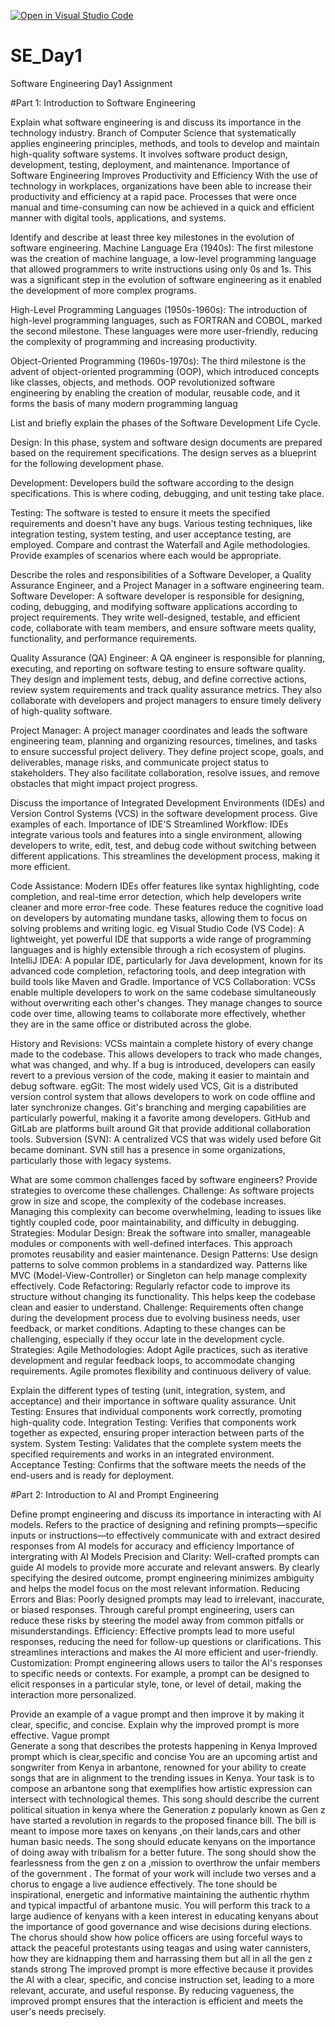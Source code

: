 [![Open in Visual Studio Code](https://classroom.github.com/assets/open-in-vscode-2e0aaae1b6195c2367325f4f02e2d04e9abb55f0b24a779b69b11b9e10269abc.svg)](https://classroom.github.com/online_ide?assignment_repo_id=15567436&assignment_repo_type=AssignmentRepo)
# SE_Day1
Software Engineering Day1 Assignment

#Part 1: Introduction to Software Engineering

Explain what software engineering is and discuss its importance in the technology industry.
Branch of Computer Science that systematically applies engineering principles, methods, and tools to
develop and maintain high-quality software systems. It involves software product design, development, testing, deployment, and maintenance.
Importance of Software Engineering 
Improves Productivity and Efficiency
With the use of technology in workplaces, organizations have been able to increase their 
productivity and efficiency at a rapid pace. Processes that were once manual and time-consuming 
can now be achieved in a quick and efficient manner with digital tools, applications, and systems.

Identify and describe at least three key milestones in the evolution of software engineering.
Machine Language Era (1940s): The first milestone was the creation of machine language, a low-level programming language that allowed programmers to write instructions using only 0s and 1s. This was a significant step in the evolution of software engineering as it enabled the development of more complex programs.

High-Level Programming Languages (1950s-1960s): The introduction of high-level programming languages, such as FORTRAN and COBOL, marked the second milestone. These languages were more user-friendly, reducing the complexity of programming and increasing productivity.

Object-Oriented Programming (1960s-1970s): The third milestone is the advent of object-oriented programming (OOP), which introduced concepts like classes, objects, and methods. OOP revolutionized software engineering by enabling the creation of modular, reusable code, and it forms the basis of many modern programming languag

List and briefly explain the phases of the Software Development Life Cycle.

Design: In this phase, system and software design documents are prepared based on the requirement specifications. The design serves as a blueprint for the following development phase.

Development: Developers build the software according to the design specifications. This is where coding, debugging, and unit testing take place.

Testing: The software is tested to ensure it meets the specified requirements and doesn't have any bugs. Various testing techniques, like integration testing, system testing, and user acceptance testing, are employed.
Compare and contrast the Waterfall and Agile methodologies. Provide examples of scenarios where each would be appropriate.


Describe the roles and responsibilities of a Software Developer, a Quality Assurance Engineer, and a Project Manager in a software engineering team.
Software Developer: A software developer is responsible for designing, coding, debugging, and modifying software applications according to project requirements. They write well-designed, testable, and efficient code, collaborate with team members, and ensure software meets quality, functionality, and performance requirements.

Quality Assurance (QA) Engineer: A QA engineer is responsible for planning, executing, and reporting on software testing to ensure software quality. They design and implement tests, debug, and define corrective actions, review system requirements and track quality assurance metrics. They also collaborate with developers and project managers to ensure timely delivery of high-quality software.

Project Manager: A project manager coordinates and leads the software engineering team, planning and organizing resources, timelines, and tasks to ensure successful project delivery. They define project scope, goals, and deliverables, manage risks, and communicate project status to stakeholders. They also facilitate collaboration, resolve issues, and remove obstacles that might impact project progress.

Discuss the importance of Integrated Development Environments (IDEs) and Version Control Systems (VCS) in the software development process. Give examples of each.
Importance of IDE'S
Streamlined Workflow: IDEs integrate various tools and features into a single environment, allowing developers to write, edit, test, and debug code without switching between different applications. This streamlines the development process, making it more efficient.

Code Assistance: Modern IDEs offer features like syntax highlighting, code completion, and real-time error detection, which help developers write cleaner and more error-free code. These features reduce the cognitive load on developers by automating mundane tasks, allowing them to focus on solving problems and writing logic. eg Visual Studio Code (VS Code): A lightweight, yet powerful IDE that supports a wide range of programming languages and is highly extensible through a rich ecosystem of plugins.
IntelliJ IDEA: A popular IDE, particularly for Java development, known for its advanced code completion, refactoring tools, and deep integration with build tools like Maven and Gradle.
Importance of VCS
Collaboration: VCSs enable multiple developers to work on the same codebase simultaneously without overwriting each other's changes. They manage changes to source code over time, allowing teams to collaborate more effectively, whether they are in the same office or distributed across the globe.

History and Revisions: VCSs maintain a complete history of every change made to the codebase. This allows developers to track who made changes, what was changed, and why. If a bug is introduced, developers can easily revert to a previous version of the code, making it easier to maintain and debug software. egGit: The most widely used VCS, Git is a distributed version control system that allows developers to work on code offline and later synchronize changes. Git's branching and merging capabilities are particularly powerful, making it a favorite among developers. GitHub and GitLab are platforms built around Git that provide additional collaboration tools.
Subversion (SVN): A centralized VCS that was widely used before Git became dominant. SVN still has a presence in some organizations, particularly those with legacy systems.

What are some common challenges faced by software engineers? Provide strategies to overcome these challenges.
Challenge: As software projects grow in size and scope, the complexity of the codebase increases. Managing this complexity can become overwhelming, leading to issues like tightly coupled code, poor maintainability, and difficulty in debugging.
Strategies:
Modular Design: Break the software into smaller, manageable modules or components with well-defined interfaces. This approach promotes reusability and easier maintenance.
Design Patterns: Use design patterns to solve common problems in a standardized way. Patterns like MVC (Model-View-Controller) or Singleton can help manage complexity effectively.
Code Refactoring: Regularly refactor code to improve its structure without changing its functionality. This helps keep the codebase clean and easier to understand.
Challenge: Requirements often change during the development process due to evolving business needs, user feedback, or market conditions. Adapting to these changes can be challenging, especially if they occur late in the development cycle.
Strategies:
Agile Methodologies: Adopt Agile practices, such as iterative development and regular feedback loops, to accommodate changing requirements. Agile promotes flexibility and continuous delivery of value.

Explain the different types of testing (unit, integration, system, and acceptance) and their importance in software quality assurance.
Unit Testing: Ensures that individual components work correctly, promoting high-quality code.
Integration Testing: Verifies that components work together as expected, ensuring proper interaction between parts of the system.
System Testing: Validates that the complete system meets the specified requirements and works in an integrated environment.
Acceptance Testing: Confirms that the software meets the needs of the end-users and is ready for deployment.

#Part 2: Introduction to AI and Prompt Engineering


Define prompt engineering and discuss its importance in interacting with AI models.
Refers to the  practice of designing and refining prompts—specific inputs or instructions—to effectively communicate with and extract desired responses from AI models for accuracy and efficiency
Importance of intergrating with AI Models
Precision and Clarity: Well-crafted prompts can guide AI models to provide more accurate and relevant answers. By clearly specifying the desired outcome, prompt engineering minimizes ambiguity and helps the model focus on the most relevant information.
Reducing Errors and Bias: Poorly designed prompts may lead to irrelevant, inaccurate, or biased responses. Through careful prompt engineering, users can reduce these risks by steering the model away from common pitfalls or misunderstandings.
Efficiency: Effective prompts lead to more useful responses, reducing the need for follow-up questions or clarifications. This streamlines interactions and makes the AI more efficient and user-friendly.
Customization: Prompt engineering allows users to tailor the AI's responses to specific needs or contexts. For example, a prompt can be designed to elicit responses in a particular style, tone, or level of detail, making the interaction more personalized.

Provide an example of a vague prompt and then improve it by making it clear, specific, and concise. Explain why the improved prompt is more effective.
Vague prompt  
Generate a song that describes the protests happening in Kenya
Improved prompt which is clear,specific and concise
You are an upcoming artist and songwriter  from Kenya in arbantone, renowned for your ability to create songs that are in alignment to the trending issues in Kenya. Your task is to compose an arbantone song that exemplifies how artistic expression can intersect with technological themes. This song should describe the current  political situation in kenya  where the Generation z popularly known as Gen z have started a revolution  in regards to the proposed finance bill. The bill is meant to impose more taxes on kenyans ,on their lands,cars and other human basic needs. The song should educate kenyans on the importance of doing away with tribalism for a better future. The song should show the fearlessness from the gen z on a ,mission to overthrow the unfair members of the government . The format of your work will include two verses and a chorus to engage a live audience effectively. The tone should be inspirational, energetic and informative maintaining the authentic rhythm and typical impactful  of arbantone music. You will perform this track to a large audience of kenyans with a keen interest in educating kenyans about the importance of good governance and wise decisions during elections. The chorus should show how police officers are using forceful ways to attack the peaceful protestants using teagas and using water cannisters, how they are kidnapping them and harrassing them but all in all the gen z stands strong
The improved prompt is more effective because it provides the AI with a clear, specific, and concise instruction set, leading to a more relevant, accurate, and useful response. 
By reducing vagueness, the improved prompt ensures that the interaction is efficient and meets the user's needs precisely.

